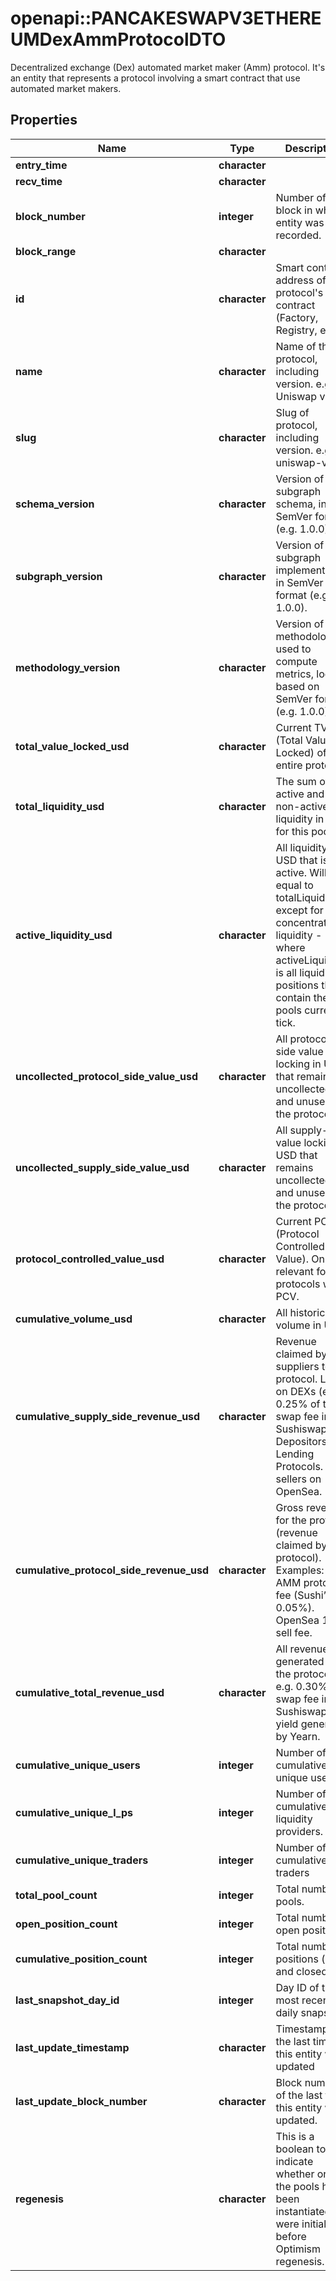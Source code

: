 # openapi::PANCAKESWAPV3ETHEREUMDexAmmProtocolDTO

 Decentralized exchange (Dex) automated market maker (Amm) protocol. It's an entity that represents a protocol involving a smart contract that use automated market makers.

## Properties
Name | Type | Description | Notes
------------ | ------------- | ------------- | -------------
**entry_time** | **character** |  | [optional] 
**recv_time** | **character** |  | [optional] 
**block_number** | **integer** | Number of block in which entity was recorded. | [optional] 
**block_range** | **character** |  | [optional] 
**id** | **character** | Smart contract address of the protocol&#39;s main contract (Factory, Registry, etc). | [optional] 
**name** | **character** | Name of the protocol, including version. e.g. Uniswap v3. | [optional] 
**slug** | **character** | Slug of protocol, including version. e.g. uniswap-v3. | [optional] 
**schema_version** | **character** | Version of the subgraph schema, in SemVer format (e.g. 1.0.0). | [optional] 
**subgraph_version** | **character** | Version of the subgraph implementation, in SemVer format (e.g. 1.0.0). | [optional] 
**methodology_version** | **character** | Version of the methodology used to compute metrics, loosely based on SemVer format (e.g. 1.0.0). | [optional] 
**total_value_locked_usd** | **character** | Current TVL (Total Value Locked) of the entire protocol. | [optional] 
**total_liquidity_usd** | **character** | The sum of all active and non-active liquidity in USD for this pool. | [optional] 
**active_liquidity_usd** | **character** | All liquidity in USD that is active. Will be equal to totalLiquidity except for in concentrated liquidity - where activeLiquidity is all liquidity positions that contain the pools current tick. | [optional] 
**uncollected_protocol_side_value_usd** | **character** | All protocol-side value locking in USD that remains uncollected and unused in the protocol. | [optional] 
**uncollected_supply_side_value_usd** | **character** | All supply-side value locking in USD that remains uncollected and unused in the protocol. | [optional] 
**protocol_controlled_value_usd** | **character** | Current PCV (Protocol Controlled Value). Only relevant for protocols with PCV. | [optional] 
**cumulative_volume_usd** | **character** | All historical volume in USD. | [optional] 
**cumulative_supply_side_revenue_usd** | **character** | Revenue claimed by suppliers to the protocol. LPs on DEXs (e.g. 0.25% of the swap fee in Sushiswap). Depositors on Lending Protocols. NFT sellers on OpenSea. | [optional] 
**cumulative_protocol_side_revenue_usd** | **character** | Gross revenue for the protocol (revenue claimed by protocol). Examples: AMM protocol fee (Sushi’s 0.05%). OpenSea 10% sell fee. | [optional] 
**cumulative_total_revenue_usd** | **character** | All revenue generated by the protocol. e.g. 0.30% of swap fee in Sushiswap, all yield generated by Yearn. | [optional] 
**cumulative_unique_users** | **integer** | Number of cumulative unique users. | [optional] 
**cumulative_unique_l_ps** | **integer** | Number of cumulative liquidity providers. | [optional] 
**cumulative_unique_traders** | **integer** | Number of cumulative traders | [optional] 
**total_pool_count** | **integer** | Total number of pools. | [optional] 
**open_position_count** | **integer** | Total number of open positions. | [optional] 
**cumulative_position_count** | **integer** | Total number of positions (open and closed). | [optional] 
**last_snapshot_day_id** | **integer** | Day ID of the most recent daily snapshot. | [optional] 
**last_update_timestamp** | **character** | Timestamp of the last time this entity was updated | [optional] 
**last_update_block_number** | **character** | Block number of the last time this entity was updated. | [optional] 
**regenesis** | **character** | This is a boolean to indicate whether or not the pools have been instantiated the were initialized before Optimism regenesis. | [optional] 


